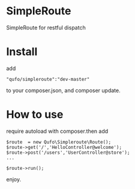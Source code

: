 # SimpleRoute
SimpleRoute for restful dispatch

# Install 
add 
```
"qufo/simpleroute":"dev-master"
```
to your composer.json, and composer update.


# How to use

require autoload with composer.then add 

```
$route  = new Qufo\Simpleroute\Route();
$route->get('/','HelloController@welcome');
$route->post('/users','UserController@store');
...

$route->run();
```

enjoy.
